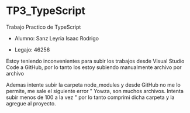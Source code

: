 # TP3_TypeScript
Trabajo Practico de TypeScript

 * Alumno: Sanz Leyria Isaac Rodrigo

 * Legajo: 46256

Estoy teniendo inconvenientes para subir los trabajos desde Visual Studio Code a GitHub, por lo tanto los estoy subiendo manualmente archivo por archivo


Ademas intente subir la carpeta node_modules y desde GitHub no me lo permite, me sale el siguiente error " Yowza, son muchos archivos. Intenta subir menos de 100 a la vez "
por lo tanto comprimi dicha carpeta y la agregue al proyecto. 

